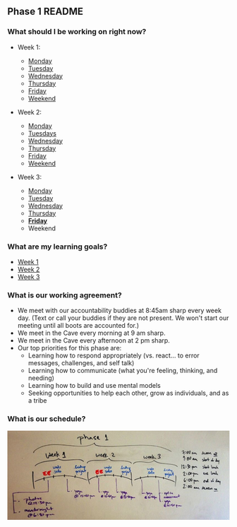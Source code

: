 ## Phase 1 README
### What should I be working on right now?
- Week 1:
  - [Monday](week-1/monday.md)
  - [Tuesday](week-1/tuesday.md)
  - [Wednesday](week-1/wednesday.md)
  - [Thursday](week-1/thursday.md)
  - [Friday](https://gist.github.com/brickthorn/3d39e0fd643c889fe839)
  - [Weekend](https://gist.github.com/brickthorn/6a5f9d0e8b553081b4b0)

- Week 2:
  - [Monday](https://gist.github.com/brickthorn/73d66ed3de195561ea37)
  - [Tuesdays](https://gist.github.com/labe/ed256a6b4f48b7d87273)
  - [Wednesday](https://gist.github.com/labe/333bb6be122deac6e939)
  - [Thursday](https://gist.github.com/labe/722a8969c33ae83e503b)
  - [Friday](https://gist.github.com/labe/01b84a75712a7897bdf6)
  - [Weekend](https://gist.github.com/labe/2ae0b23a790c9ea77663)

- Week 3:
  - [Monday](https://gist.github.com/brickthorn/69c7b85b3e7c5c5d802a)
  - [Tuesday](https://gist.github.com/brickthorn/6e123310a226ffbb374f)
  - [Wednesday](https://gist.github.com/brickthorn/c9e882f069219257f4ae)
  - [Thursday](https://gist.github.com/brickthorn/5c005925cc66a70e5599)
  - **[Friday](https://gist.github.com/brickthorn/f1c97148ea2acdb1387c)**
  - Weekend

### What are my learning goals?
- [Week 1](https://gist.github.com/dbc-challenges/3e4ea14543cde43d89ca)
- [Week 2](https://gist.github.com/dbc-challenges/3c983819a8604593791b)
- [Week 3](https://gist.github.com/dbc-challenges/1da8d51de6229fedd73a)

### What is our working agreement?

- We meet with our accountability buddies at 8:45am sharp every week day. (Text or call your buddies if they are not present. We won't start our meeting until all boots are accounted for.)
- We meet in the Cave every morning at 9 am sharp.
- We meet in the Cave every afternoon at 2 pm sharp.
- Our top priorities for this phase are:
  - Learning how to respond appropriately (vs. react… to error messages, challenges, and self talk)
  - Learning how to communicate (what you're feeling, thinking, and needing)
  - Learning how to build and use mental models
  - Seeking opportunities to help each other, grow as individuals, and as a tribe

### What is our schedule?

![phase 1 schedule](phase-schedule.png)
